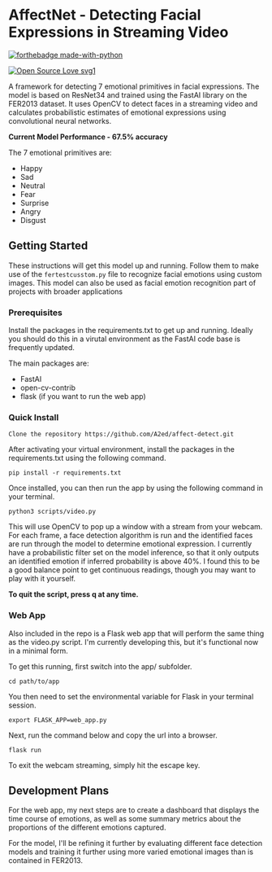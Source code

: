 # AffectNet - Detecting Facial Expressions in Streaming Video
[![forthebadge made-with-python](http://ForTheBadge.com/images/badges/made-with-python.svg)](https://www.python.org/)

[![Open Source Love svg1](https://badges.frapsoft.com/os/v1/open-source.svg?v=103)](https://github.com/ellerbrock/open-source-badges/)


A framework for detecting 7 emotional primitives in facial expressions. The model is based on ResNet34 and trained using the FastAI library on the FER2013 dataset. It uses OpenCV to detect faces in a streaming video and calculates probabilistic estimates of emotional expressions using convolutional neural networks.

**Current Model Performance -  67.5% accuracy**

The 7 emotional primitives are:

- Happy
- Sad
- Neutral
- Fear
- Surprise
- Angry
- Disgust

## Getting Started

These instructions will get this model up and running. Follow them to make use of the `fertestcusstom.py` file to recognize facial emotions using custom images. This model can also be used as facial emotion recognition part of projects with broader applications

### Prerequisites
Install the packages in the requirements.txt to get up and running. Ideally you should do this in a virutal environment as the FastAI code base is frequently updated.

The main packages are:
- FastAI
- open-cv-contrib
- flask (if you want to run the web app)

### Quick Install

```
Clone the repository https://github.com/A2ed/affect-detect.git
```

After activating your virtual environment, install the packages in the requirements.txt using the following command.

```
pip install -r requirements.txt
```

Once installed, you can then run the app by using the following command in your terminal.

```
python3 scripts/video.py
```

This will use OpenCV to pop up a window with a stream from your webcam. For each frame, a face detection algorithm is run and the identified faces are run through the model to determine emotional expression. I currently have a probabilistic filter set on the model inference, so that it only outputs an identified emotion if inferred probability is above 40%. I found this to be a good balance point to get continuous readings, though you may want to play with it yourself.

**To quit the script, press q at any time.**

### Web App

Also included in the repo is a Flask web app that will perform the same thing as the video.py script. I'm currently developing this, but it's functional now in a minimal form. 

To get this running, first switch into the app/ subfolder.

```
cd path/to/app
```

You then need to set the environmental variable for Flask in your terminal session.

```
export FLASK_APP=web_app.py
```

Next, run the command below and copy the url into a browser.

```
flask run
```

To exit the webcam streaming, simply hit the escape key.

## Development Plans

For the web app, my next steps are to create a dashboard that displays the time course of emotions, as well as some summary metrics about the proportions of the different emotions captured.

For the model, I'll be refining it further by evaluating different face detection models and training it further using more varied emotional images than is contained in FER2013. 
